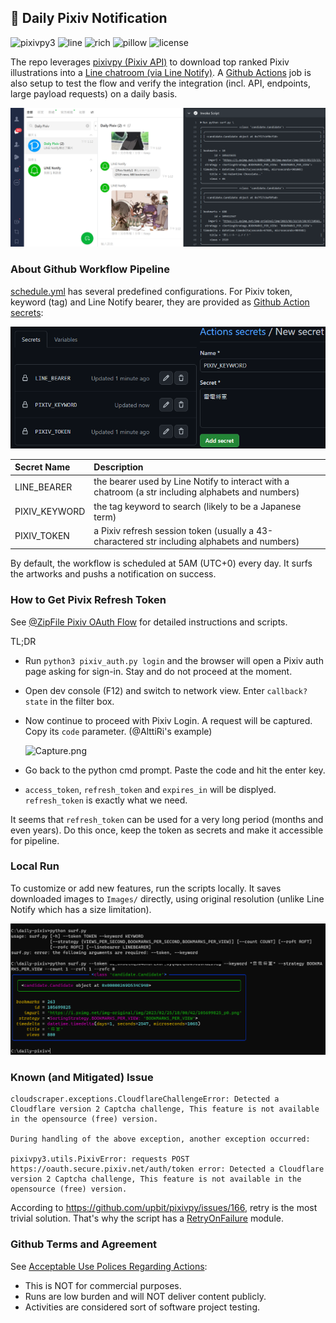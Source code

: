 
## 📰 Daily Pixiv Notification

![pixivpy3](https://img.shields.io/badge/pixivpy3%20%28pip3%29-3.7.2-blue.svg)
![line](https://img.shields.io/badge/line-notify--api.line.me-brightgreen.svg)
![rich](https://img.shields.io/badge/rich%20%28pip3%29-13.3.1-pink.svg)
![pillow](https://img.shields.io/badge/pillow%20%28pip3%29-9.4.0-yellow.svg)
![license](https://img.shields.io/badge/license-MIT%20%28inherited%29-blueviolet.svg)

The repo leverages [pixivpy (Pixiv API)](https://github.com/upbit/pixivpy) to download top ranked Pixiv illustrations into a [Line chatroom (via Line Notify)](https://notify-bot.line.me/my/). A [Github Actions](../../actions) job is also setup to test the flow and verify the integration (incl. API, endpoints, large payload requests) on a daily basis.

![Sample.png](https://github.com/der3318/daily-pixiv/blob/main/Demo/Sample.png)


### About Github Workflow Pipeline

[schedule.yml](https://github.com/der3318/daily-pixiv/blob/main/.github/workflows/schedule.yml) has several predefined configurations. For Pixiv token, keyword (tag) and Line Notify bearer, they are provided as [Github Action secrets](../../settings/secrets/actions):

![ActionSecrets.png](https://github.com/der3318/daily-pixiv/blob/main/Demo/ActionSecrets.png)

| Secret Name | Description |
| :- | :- |
| LINE_BEARER | the bearer used by Line Notify to interact with a chatroom (a str including alphabets and numbers) |
| PIXIV_KEYWORD | the tag keyword to search (likely to be a Japanese term) |
| PIXIV_TOKEN | a Pixiv refresh session token (usually a 43-charactered str including alphabets and numbers) |

By default, the workflow is scheduled at 5AM (UTC+0) every day. It surfs the artworks and pushs a notification on success.


### How to Get Pivix Refresh Token

See [@ZipFile Pixiv OAuth Flow](https://gist.github.com/ZipFile/c9ebedb224406f4f11845ab700124362) for detailed instructions and scripts.

TL;DR

* Run `python3 pixiv_auth.py login` and the browser will open a Pixiv auth page asking for sign-in. Stay and do not proceed at the moment.
* Open dev console (F12) and switch to network view. Enter `callback?state` in the filter box.
* Now continue to proceed with Pixiv Login. A request will be captured. Copy its `code` parameter. (@AlttiRi's example)

    ![Capture.png](https://user-images.githubusercontent.com/16310547/145266319-61513da9-038d-4cef-bcbf-9435742d4ba9.png)

* Go back to the python cmd prompt. Paste the code and hit the enter key.
* `access_token`, `refresh_token` and `expires_in` will be displyed. `refresh_token` is exactly what we need.

It seems that `refresh_token` can be used for a very long period (months and even years). Do this once, keep the token as secrets and make it accessible for pipeline.


### Local Run

To customize or add new features, run the scripts locally. It saves downloaded images to `Images/` directly, using original resolution (unlike Line Notify which has a size limitation).

![LocalRun.png](https://github.com/der3318/daily-pixiv/blob/main/Demo/LocalRun.png)


### Known (and Mitigated) Issue

```shell
cloudscraper.exceptions.CloudflareChallengeError: Detected a Cloudflare version 2 Captcha challenge, This feature is not available in the opensource (free) version.

During handling of the above exception, another exception occurred:

pixivpy3.utils.PixivError: requests POST https://oauth.secure.pixiv.net/auth/token error: Detected a Cloudflare version 2 Captcha challenge, This feature is not available in the opensource (free) version.
```

According to https://github.com/upbit/pixivpy/issues/166, retry is the most trivial solution. That's why the script has a [RetryOnFailure](https://github.com/der3318/daily-pixiv/blob/main/retry.py) module.


### Github Terms and Agreement

See [Acceptable Use Polices Regarding Actions](https://docs.github.com/en/site-policy/github-terms/github-terms-for-additional-products-and-features#actions):

* This is NOT for commercial purposes.
* Runs are low burden and will NOT deliver content publicly.
* Activities are considered sort of software project testing.

